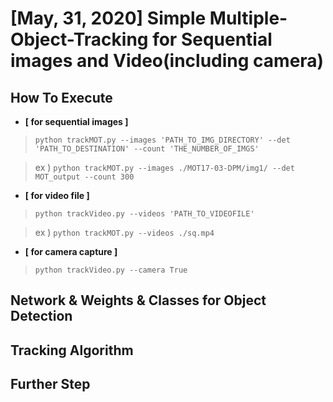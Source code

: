 [May, 31, 2020] Simple Multiple-Object-Tracking for Sequential images and Video(including camera)
=======

How To Execute
-------------------
- **[ for sequential images ]**

>  ```python trackMOT.py --images 'PATH_TO_IMG_DIRECTORY' --det 'PATH_TO_DESTINATION' --count 'THE_NUMBER_OF_IMGS'```

>  ex )   ```python trackMOT.py --images ./MOT17-03-DPM/img1/ --det MOT_output --count 300```

- **[ for video file ]**

> ```python trackVideo.py --videos 'PATH_TO_VIDEOFILE'```

> ex ) ```python trackMOT.py --videos ./sq.mp4```

- **[ for camera capture ]**

> ```python trackVideo.py --camera True```


Network & Weights & Classes for Object Detection
------------



Tracking Algorithm
-----------




Further Step
--------------


